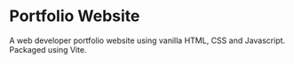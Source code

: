 <h1>Portfolio Website</h1>
A web developer portfolio website using vanilla HTML, CSS and Javascript.<br/>
Packaged using Vite.
